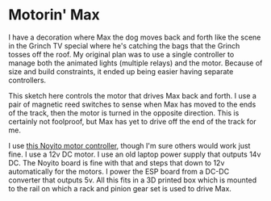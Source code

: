 # Motorin' Max

I have a decoration where Max the dog moves back and forth like the scene in the Grinch TV special where he's catching the bags that the Grinch tosses off the roof. My original plan was to use a single controller to manage both the animated lights (multiple relays) and the motor. Because of size and build constraints, it ended up being easier having separate controllers.

This sketch here controls the motor that drives Max back and forth. I use a pair of magnetic reed switches to sense when Max has moved to the ends of the track, then the motor is turned in the opposite direction. This is certainly not foolproof, but Max has yet to drive off the end of the track for me.

I use [this Noyito motor controller](https://www.amazon.com/gp/product/B082VS65BZ), though I'm sure others would work just fine. I use a 12v DC motor. I use an old laptop power supply that outputs 14v DC. The Noyito board is fine with that and steps that down to 12v automatically for the motors. I power the ESP board from a DC-DC converter that outputs 5v. All this fits in a 3D printed box which is mounted to the rail on which a rack and pinion gear set is used to drive Max.
